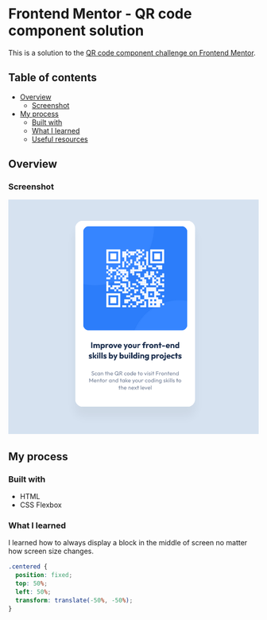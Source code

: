 # Frontend Mentor - QR code component solution

This is a solution to the [QR code component challenge on Frontend Mentor](https://www.frontendmentor.io/challenges/qr-code-component-iux_sIO_H).

## Table of contents

- [Overview](#overview)
  - [Screenshot](#screenshot)
- [My process](#my-process)
  - [Built with](#built-with)
  - [What I learned](#what-i-learned)
  - [Useful resources](#useful-resources)

## Overview

### Screenshot

![screenshot](https://github.com/erinchocolate/frontend-mentor-challenge/blob/master/01%20qr-code-component/screenshot.png)

## My process

### Built with

- HTML
- CSS Flexbox

### What I learned

I learned how to always display a block in the middle of screen no matter how screen size changes.

```css
.centered {
  position: fixed;
  top: 50%;
  left: 50%;
  transform: translate(-50%, -50%);
}
```


